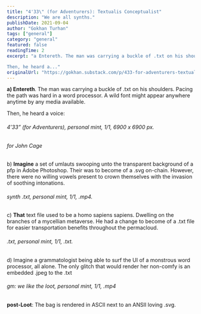 ```yaml
---
title: "4'33\" (for Adventurers): Textualis Conceptualist"
description: "We are all synths."
publishDate: 2021-09-04
author: "Gokhan Turhan"
tags: ["general"]
category: "general"
featured: false
readingTime: 2
excerpt: "a Entereth. The man was carrying a buckle of .txt on his shoulders. Pacing the path was hard in a word processor. A wild font might appear anywhere anytime by any media available.

Then, he heard a..."
originalUrl: "https://gokhan.substack.com/p/433-for-adventurers-textualis-conceptualist"
---
```


**a) Entereth**. The man was carrying a buckle of .txt on his shoulders. Pacing the path was hard in a word processor. A wild font might appear anywhere anytime by any media available.

Then, he heard a voice:

[](https://substackcdn.com/image/fetch/f_auto,q_auto:good,fl_progressive:steep/https%3A%2F%2Fbucketeer-e05bbc84-baa3-437e-9518-adb32be77984.s3.amazonaws.com%2Fpublic%2Fimages%2Fb4e1c701-ee8e-404d-a4b0-cb047f54318a_6900x6900.jpeg)
###### 4’33” (for Adventurers), personal mint, 1/1, 6900 x 6900 px.

###### for John Cage

b) **Imagine** a set of umlauts swooping unto the transparent background of a pfp in Adobe Photoshop. Their was to become of a .svg on-chain. However, there were no willing vowels present to crown themselves with the invasion of soothing intonations.

[](https://substackcdn.com/image/fetch/f_auto,q_auto:good,fl_progressive:steep/https%3A%2F%2Fbucketeer-e05bbc84-baa3-437e-9518-adb32be77984.s3.amazonaws.com%2Fpublic%2Fimages%2F8ee0b723-83ac-4499-9247-b98d94ece18d_1758x1068.gif)
###### synth .txt, personal mint, 1/1, .mp4.

c) **That** text file used to be a homo sapiens sapiens. Dwelling on the branches of a mycellian metaverse. He had a change to become of a .txt file for easier transportation benefits throughout the permacloud.

[](https://substackcdn.com/image/fetch/f_auto,q_auto:good,fl_progressive:steep/https%3A%2F%2Fbucketeer-e05bbc84-baa3-437e-9518-adb32be77984.s3.amazonaws.com%2Fpublic%2Fimages%2F75d81b22-5252-4c56-b142-d5e4f2c4b1e3_1252x888.png)
###### .txt, personal mint, 1/1, .txt.

d) Imagine a grammatologist being able to surf the UI of a monstrous word processor, all alone. The only glitch that would render her non-comfy is an embedded .jpeg to the .txt

[](https://substackcdn.com/image/fetch/f_auto,q_auto:good,fl_progressive:steep/https%3A%2F%2Fbucketeer-e05bbc84-baa3-437e-9518-adb32be77984.s3.amazonaws.com%2Fpublic%2Fimages%2Feffaa89b-00c7-4442-9c77-de7dba0a80c2_1300x1170.gif)
###### gm: we like the loot, personal mint, 1/1, .mp4

**post-Loot**: The bag is rendered in ASCII next to an ANSII loving .svg.